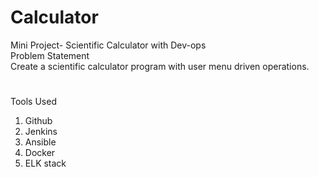# Calculator
Mini Project- Scientific Calculator with Dev-ops
<br>
Problem Statement
<br>
Create a scientific calculator program with user menu driven operations.
#
Tools Used
1. Github
2. Jenkins
3. Ansible
4. Docker
5. ELK stack
